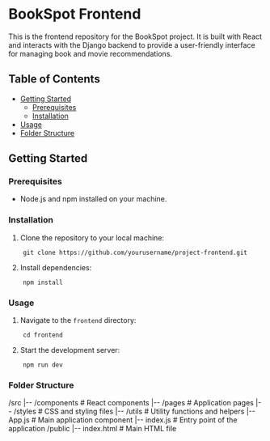# BookSpot Frontend

This is the frontend repository for the BookSpot project. It is built with React and interacts with the Django backend to provide a user-friendly interface for managing book and movie recommendations.

## Table of Contents

- [Getting Started](#getting-started)
  - [Prerequisites](#prerequisites)
  - [Installation](#installation)
- [Usage](#usage)
- [Folder Structure](#folder-structure)

## Getting Started

### Prerequisites

- Node.js and npm installed on your machine.

### Installation

1. Clone the repository to your local machine:

```
    git clone https://github.com/yourusername/project-frontend.git
```

2. Install dependencies:

```
    npm install
```

### Usage

1. Navigate to the `frontend` directory:

```
    cd frontend
```

2. Start the development server:

```
    npm run dev
```

### Folder Structure

/src
  |-- /components          # React components
  |-- /pages               # Application pages
  |-- /styles              # CSS and styling files
  |-- /utils               # Utility functions and helpers
  |-- App.js               # Main application component
  |-- index.js             # Entry point of the application
/public
  |-- index.html           # Main HTML file
